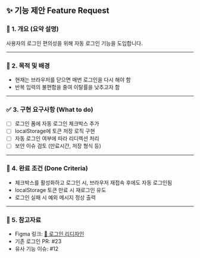 ## ✨ 기능 제안 Feature Request

### 🧾 1. 개요 (요약 설명)
<!-- 이 기능이 무엇이며 어떤 문제를 해결하기 위한 것인지 간략하게 서술해주세요 -->

사용자의 로그인 편의성을 위해 자동 로그인 기능을 도입합니다.

---

### 🎯 2. 목적 및 배경
<!-- 왜 이 기능이 필요한가요? 기획 배경, 문제점 등을 서술해주세요 -->

- 현재는 브라우저를 닫으면 매번 로그인을 다시 해야 함
- 반복 입력의 불편함을 줄여 이탈률을 낮추고자 함

---

### ✅ 3. 구현 요구사항 (What to do)
<!-- 실제 구현해야 할 항목을 체크리스트로 작성해주세요 -->

- [ ] 로그인 폼에 자동 로그인 체크박스 추가
- [ ] localStorage에 토큰 저장 로직 구현
- [ ] 자동 로그인 여부에 따라 리디렉션 처리
- [ ] 보안 이슈 검토 (만료시간, 저장 형식 등)

---

### 🚦 4. 완료 조건 (Done Criteria)
<!-- 이 이슈가 완료되었다고 판단할 수 있는 기준은 무엇인가요? -->

- 체크박스를 활성화하고 로그인 시, 브라우저 재접속 후에도 자동 로그인됨
- localStorage 토큰 만료 시 재로그인 유도
- 로그인 실패 시 예외 메시지 정상 출력

---

### 📎 5. 참고자료
<!-- Figma, 기획안, 스크린샷 등 링크가 있다면 여기에 첨부해주세요 -->

- Figma 링크: [🔗 로그인 리디자인](https://figma.com/xxxx)
- 기존 로그인 PR: #23
- 유사 기능 이슈: #12